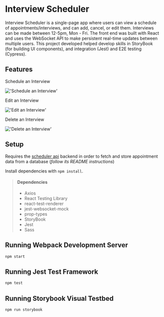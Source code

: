 # Interview Scheduler
Interview Scheduler is a single-page app where users can view a schedule of appointments/interviews, and can add, cancel, or edit them. Interviews can be made between 12-5pm, Mon - Fri.
The front end was built with React and uses the WebSocket API to make persistent real-time updates between multiple users.
This project developed helped develop skills in StoryBook (for building UI components), and integration (Jest) and E2E testing (Cypress).

## Features 
Schedule an Interview

!['Schedule an Interview'](https://github.com/schmmv/scheduler/blob/master/docs/Add_Interview.gif?raw=true)

Edit an Interview

!['Edit an Interview'](https://github.com/schmmv/scheduler/blob/master/docs/Edit_Appointment.gif?raw=true)

Delete an Interview

!['Delete an Interview'](https://github.com/schmmv/scheduler/blob/master/docs/Delete_Appointment.gif?raw=true)

## Setup
Requires the [scheduler api](https://github.com/schmmv/scheduler-api)  backend in order to fetch and store appointment data from a database (*follow its README instructions*)

Install dependencies with `npm install`.

>#### Dependencies
>- Axios
>- React Testing Library
>- react-test-renderer
>- jest-websocket-mock
>- prop-types
>- StoryBook
>- Jest
>- Sass

## Running Webpack Development Server

```sh
npm start
```

## Running Jest Test Framework

```sh
npm test
```

## Running Storybook Visual Testbed

```sh
npm run storybook
```
